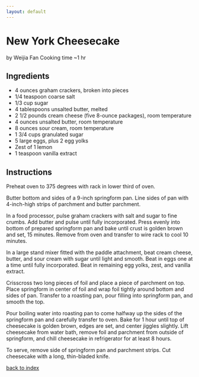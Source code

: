 ```yaml
---
layout: default
---
```


# New York Cheesecake
by Weijia Fan
Cooking time ~1 hr

## Ingredients

- 4 ounces graham crackers, broken into pieces
- 1/4 teaspoon coarse salt
- 1/3 cup sugar
- 4 tablespoons unsalted butter, melted
- 2 1/2 pounds cream cheese (five 8-ounce packages), room temperature
- 4 ounces unsalted butter, room temperature
- 8 ounces sour cream, room temperature
- 1 3/4 cups granulated sugar
- 5 large eggs, plus 2 egg yolks
- Zest of 1 lemon
- 1 teaspoon vanilla extract

## Instructions

Preheat oven to 375 degrees with rack in lower third of oven.

Butter bottom and sides of a 9-inch springform pan. Line sides of pan with 4-inch-high strips of parchment and butter parchment.

In a food processor, pulse graham crackers with salt and sugar to fine crumbs. Add butter and pulse until fully incorporated. Press evenly into bottom of prepared springform pan and bake until crust is golden brown and set, 15 minutes. Remove from oven and transfer to wire rack to cool 10 minutes.

In a large stand mixer fitted with the paddle attachment, beat cream cheese, butter, and sour cream with sugar until light and smooth. Beat in eggs one at a time until fully incorporated. Beat in remaining egg yolks, zest, and vanilla extract.

Crisscross two long pieces of foil and place a piece of parchment on top. Place springform in center of foil and wrap foil tightly around bottom and sides of pan. Transfer to a roasting pan, pour filling into springform pan, and smooth the top.

Pour boiling water into roasting pan to come halfway up the sides of the springform pan and carefully transfer to oven. Bake for 1 hour until top of cheesecake is golden brown, edges are set, and center jiggles slightly. Lift cheesecake from water bath, remove foil and parchment from outside of springform, and chill cheesecake in refrigerator for at least 8 hours.

To serve, remove side of springform pan and parchment strips. Cut cheesecake with a long, thin-bladed knife.

[back to index](../)